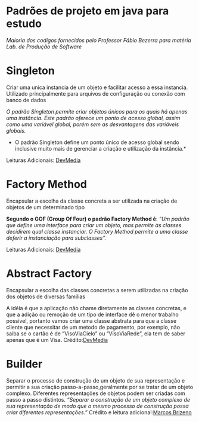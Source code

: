 # Padrões de projeto em java para estudo
*Maioria dos codigos fornecidos pelo Professor Fábio Bezerra para matéria Lab. de Produção de Software*
# Singleton
Criar uma unica instancia de um objeto e facilitar acesso a essa instancia. Utilizado principalmente para arquivos de configuração ou conexão com banco de dados

*O padrão Singleton permite criar objetos únicos para os quais há apenas uma instância. Este padrão oferece um ponto de acesso global, assim como uma variável global, porém sem as desvantagens das variáveis globais.* 

* O padrão Singleton define um ponto único de acesso global sendo inclusive muito mais de gerenciar a criação e utilização da instância.*

Leituras Adicionais:
[DevMedia](https://www.devmedia.com.br/padrao-de-projeto-singleton-em-java/26392)

# Factory Method
Encapsular a escolha da classe concreta a ser utilizada na criação de objetos de um determinado tipo

**Segundo o GOF (Group Of Four) o padrão Factory Method é**: *“Um padrão que define uma interface para criar um objeto, mas permite às classes decidirem qual classe instanciar. O Factory Method permite a uma classe deferir a instanciação para subclasses”.*

Leituras Adicionais:
[DevMedia](https://www.devmedia.com.br/padrao-de-projeto-factory-method-em-java/26348)

# Abstract Factory
Encapsular a escolha das classes concretas a serem utilizadas na criação dos objetos de diversas famílias

A idéia é que a aplicação não chame diretamente as classes concretas, e que a adição ou remoção de um tipo de interface dê o menor trabalho possível, portanto vamos criar uma classe abstrata para que a classe cliente que necessitar de um metodo de pagamento, por exemplo, não saiba se o cartão é de “VisoViaCielo” ou “VisoViaRede”, ela tem de saber apenas que é um Visa.
Crédito:[DevMedia](https://www.devmedia.com.br/padrao-abstract-factory/23030)

# Builder

Separar o processo de construção de um objeto de sua representação e permitir a sua criação passo-a-passo,geralmente por se tratar de um objeto complexo. Diferentes representações de objetos podem ser criadas com passo a passo distintos.
*“Separar a construção de um objeto complexo de sua representação de modo que o mesmo processo de construção possa criar diferentes representações.”*
Crédito e leitura adicional:[Marcos Brizeno](https://brizeno.wordpress.com/category/padroes-de-projeto/builder/)
